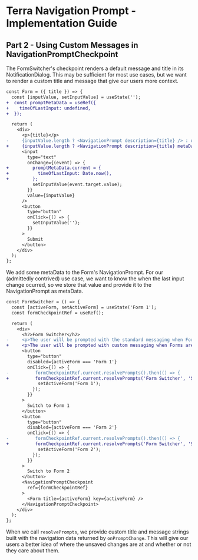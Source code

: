 # Terra Navigation Prompt - Implementation Guide

## Part 2 - Using Custom Messages in NavigationPromptCheckpoint

The FormSwitcher's checkpoint renders a default message and title in its NotificationDialog. This may be sufficient for most use cases, but we want to render a custom title and message that give our users more context.

```diff
const Form = ({ title }) => {
  const [inputValue, setInputValue] = useState('');
+  const promptMetaData = useRef({
+    timeOfLastInput: undefined,
+  });

  return (
    <div>
      <p>{title}</p>
-     {inputValue.length ? <NavigationPrompt description={title} /> : undefined}           
+     {inputValue.length ? <NavigationPrompt description={title} metaData={promptMetaData.current} /> : undefined}
      <input
        type="text"
        onChange={(event) => {
+         promptMetaData.current = {
+           timeOfLastInput: Date.now(),
+         };
          setInputValue(event.target.value);
        }}
        value={inputValue}
      />
      <button
        type="button"
        onClick={() => {
          setInputValue('');
        }}
      >
        Submit
      </button>
    </div>
  );
};
```

We add some metaData to the Form's NavigationPrompt. For our (admittedly contrived) use case, we want to know the when the last input change ocurred, so we store that value and provide it to the NavigationPrompt as metaData.

```diff
const FormSwitcher = () => {
  const [activeForm, setActiveForm] = useState('Form 1');
  const formCheckpointRef = useRef();

  return (
    <div>
      <h2>Form Switcher</h2>
-     <p>The user will be prompted with the standard messaging when Forms are switched with unsaved changes present.</p>	      
+     <p>The user will be prompted with custom messaging when Forms are switched with unsaved changes present.</p>
      <button
        type="button"
        disabled={activeForm === 'Form 1'}
        onClick={() => {
-          formCheckpointRef.current.resolvePrompts().then(() => {          
+          formCheckpointRef.current.resolvePrompts('Form Switcher', 'Switching forms will result in lost data.').then(() => {
            setActiveForm('Form 1');
          });
        }}
      >
        Switch to Form 1
      </button>
      <button
        type="button"
        disabled={activeForm === 'Form 2'}
        onClick={() => {
-          formCheckpointRef.current.resolvePrompts().then(() => {          
+          formCheckpointRef.current.resolvePrompts('Form Switcher', 'Switching forms will result in lost data.').then(() => {
            setActiveForm('Form 2');
          });
        }}
      >
        Switch to Form 2
      </button>
      <NavigationPromptCheckpoint
        ref={formCheckpointRef}
      >
        <Form title={activeForm} key={activeForm} />
      </NavigationPromptCheckpoint>
    </div>
  );
};
```

When we call `resolvePrompts`, we provide custom title and message strings built with the navigation data returned by `onPromptChange`. This will give our users a better idea of where the unsaved changes are at and whether or not they care about them.
